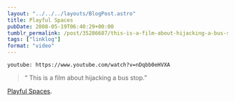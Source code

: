 ```yaml
---
layout: "../../../layouts/BlogPost.astro"
title: Playful Spaces
pubDate: 2008-05-19T06:40:29+00:00
tumblr_permalink: /post/35286687/this-is-a-film-about-hijacking-a-bus-stop
tags: ["linklog"]
format: "video"
---
```


`youtube: https://www.youtube.com/watch?v=nDqbb0eHVXA`

> &ldquo; This is a film about hijacking a bus stop.&rdquo;

[Playful Spaces][1].

[1]: http://www.youtube.com/watch?v=nDqbb0eHVXA
